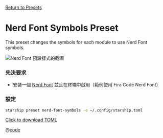 [Return to Presets](./README.md#nerd-font-symbols)

# Nerd Font Symbols Preset

This preset changes the symbols for each module to use Nerd Font symbols.

![Nerd Font 預設樣式的截圖](/presets/img/nerd-font-symbols.png)

### 先決要求

- 安裝一個 [Nerd Font](https://www.nerdfonts.com/) 並且在終端中啟用（範例使用 Fira Code Nerd Font）

### 設定

```sh
starship preset nerd-font-symbols -o ~/.config/starship.toml
```

[Click to download TOML](/presets/toml/nerd-font-symbols.toml)

@[code](../../.vuepress/public/presets/toml/nerd-font-symbols.toml)
